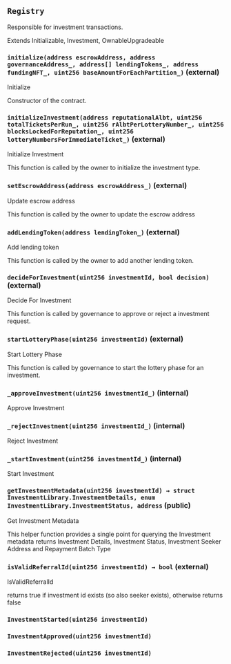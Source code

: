 ## `Registry`

Responsible for investment transactions.


Extends Initializable, Investment, OwnableUpgradeable


### `initialize(address escrowAddress, address governanceAddress_, address[] lendingTokens_, address fundingNFT_, uint256 baseAmountForEachPartition_)` (external)

Initialize


Constructor of the contract.


### `initializeInvestment(address reputationalAlbt, uint256 totalTicketsPerRun_, uint256 rAlbtPerLotteryNumber_, uint256 blocksLockedForReputation_, uint256 lotteryNumbersForImmediateTicket_)` (external)

Initialize Investment


This function is called by the owner to initialize the investment type.


### `setEscrowAddress(address escrowAddress_)` (external)

Update escrow address


This function is called by the owner to update the escrow address


### `addLendingToken(address lendingToken_)` (external)

Add lending token


This function is called by the owner to add another lending token.


### `decideForInvestment(uint256 investmentId, bool decision)` (external)

Decide For Investment


This function is called by governance to approve or reject a investment request.


### `startLotteryPhase(uint256 investmentId)` (external)

Start Lottery Phase


This function is called by governance to start the lottery phase for an investment.


### `_approveInvestment(uint256 investmentId_)` (internal)

Approve Investment




### `_rejectInvestment(uint256 investmentId_)` (internal)

Reject Investment




### `_startInvestment(uint256 investmentId_)` (internal)

Start Investment




### `getInvestmentMetadata(uint256 investmentId) → struct InvestmentLibrary.InvestmentDetails, enum InvestmentLibrary.InvestmentStatus, address` (public)

Get Investment Metadata


This helper function provides a single point for querying the Investment metadata
returns Investment Details, Investment Status, Investment Seeker Address and Repayment Batch Type

### `isValidReferralId(uint256 investmentId) → bool` (external)

IsValidReferralId


returns true if investment id exists (so also seeker exists), otherwise returns false


### `InvestmentStarted(uint256 investmentId)`





### `InvestmentApproved(uint256 investmentId)`





### `InvestmentRejected(uint256 investmentId)`





